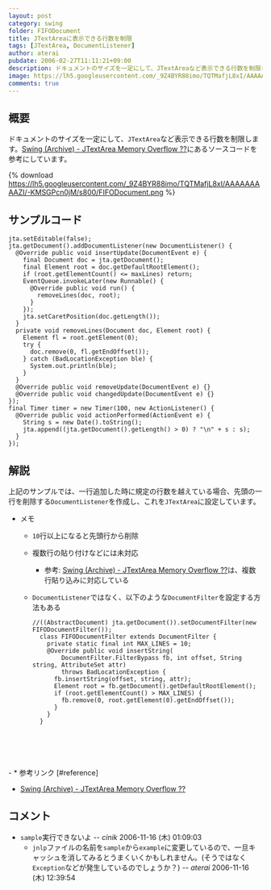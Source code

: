 ```yaml
---
layout: post
category: swing
folder: FIFODocument
title: JTextAreaに表示できる行数を制限
tags: [JTextArea, DocumentListener]
author: aterai
pubdate: 2006-02-27T11:11:21+09:00
description: ドキュメントのサイズを一定にして、JTextAreaなど表示できる行数を制限します。
image: https://lh5.googleusercontent.com/_9Z4BYR88imo/TQTMafjL8xI/AAAAAAAAAZI/-KMSGPcn0jM/s800/FIFODocument.png
comments: true
---
```

## 概要
ドキュメントのサイズを一定にして、`JTextArea`など表示できる行数を制限します。[Swing (Archive) - JTextArea Memory Overflow ??](https://community.oracle.com/thread/1479784)にあるソースコードを参考にしています。

{% download https://lh5.googleusercontent.com/_9Z4BYR88imo/TQTMafjL8xI/AAAAAAAAAZI/-KMSGPcn0jM/s800/FIFODocument.png %}

## サンプルコード
<pre class="prettyprint"><code>jta.setEditable(false);
jta.getDocument().addDocumentListener(new DocumentListener() {
  @Override public void insertUpdate(DocumentEvent e) {
    final Document doc = jta.getDocument();
    final Element root = doc.getDefaultRootElement();
    if (root.getElementCount() &lt;= maxLines) return;
    EventQueue.invokeLater(new Runnable() {
      @Override public void run() {
        removeLines(doc, root);
      }
    });
    jta.setCaretPosition(doc.getLength());
  }
  private void removeLines(Document doc, Element root) {
    Element fl = root.getElement(0);
    try {
      doc.remove(0, fl.getEndOffset());
    } catch (BadLocationException ble) {
      System.out.println(ble);
    }
  }
  @Override public void removeUpdate(DocumentEvent e) {}
  @Override public void changedUpdate(DocumentEvent e) {}
});
final Timer timer = new Timer(100, new ActionListener() {
  @Override public void actionPerformed(ActionEvent e) {
    String s = new Date().toString();
    jta.append((jta.getDocument().getLength() &gt; 0) ? "\n" + s : s);
  }
});
</code></pre>

## 解説
上記のサンプルでは、一行追加した時に規定の行数を越えている場合、先頭の一行を削除する`DocumentListener`を作成し、これを`JTextArea`に設定しています。

- メモ
    - `10`行以上になると先頭行から削除
    - 複数行の貼り付けなどには未対応
        - 参考: [Swing (Archive) - JTextArea Memory Overflow ??](https://community.oracle.com/thread/1479784)は、複数行貼り込みに対応している
    - `DocumentListener`ではなく、以下のような`DocumentFilter`を設定する方法もある
        
        <pre class="prettyprint"><code>//((AbstractDocument) jta.getDocument()).setDocumentFilter(new FIFODocumentFilter());
        class FIFODocumentFilter extends DocumentFilter {
          private static final int MAX_LINES = 10;
          @Override public void insertString(
              DocumentFilter.FilterBypass fb, int offset, String string, AttributeSet attr)
              throws BadLocationException {
            fb.insertString(offset, string, attr);
            Element root = fb.getDocument().getDefaultRootElement();
            if (root.getElementCount() &gt; MAX_LINES) {
              fb.remove(0, root.getElement(0).getEndOffset());
            }
          }
        }
</code></pre>
    - * 参考リンク [#reference]
- [Swing (Archive) - JTextArea Memory Overflow ??](https://community.oracle.com/thread/1479784)

<!-- dummy comment line for breaking list -->

## コメント
- `sample`実行できないよ -- *cinik* 2006-11-16 (木) 01:09:03
    - `jnlp`ファイルの名前を`sample`から`example`に変更しているので、一旦キャッシュを消してみるとうまくいくかもしれません。(そうではなく`Exception`などが発生しているのでしょうか？) -- *aterai* 2006-11-16 (木) 12:39:54

<!-- dummy comment line for breaking list -->
